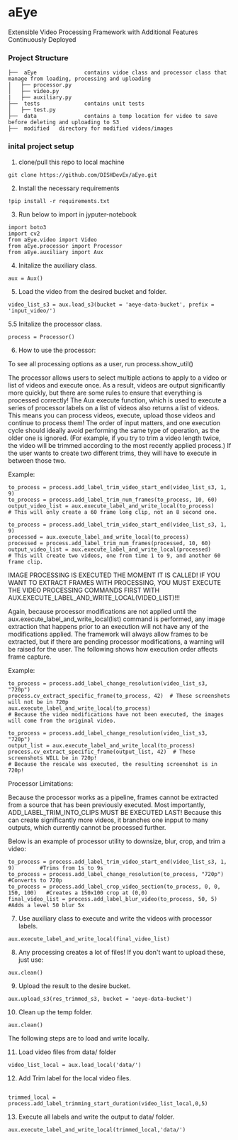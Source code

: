 # aEye

Extensible Video Processing Framework with Additional Features Continuously Deployed

### **Project Structure**

```
├──  aEye				contains vidoe class and processor class that manage from loading, processing and uploading
│   ├── processor.py
│   ├── video.py
|   ├── auxiliary.py
├──  tests				contains unit tests
│   ├── test.py
├──  data				contains a temp location for video to save before deleting and uploading to S3
├──  modified   directory for modified videos/images
```

### **inital project setup**

1. clone/pull this repo to local machine

```console
git clone https://github.com/DISHDevEx/aEye.git
```

2. Install the necessary requirements

```console
!pip install -r requirements.txt
```

3. Run below to import in jyputer-notebook

```console
import boto3
import cv2
from aEye.video import Video
from aEye.processor import Processor
from aEye.auxiliary import Aux
```

4. Initalize the auxiliary class.

```console
aux = Aux()
```

5. Load the video from the desired bucket and folder.

```console
video_list_s3 = aux.load_s3(bucket = 'aeye-data-bucket', prefix = 'input_video/')
```

5.5 Initalize the processor class.

```console
process = Processor()
```

6. How to use the processor:

To see all processing options as a user, run process.show_util()

The processor allows users to select multiple actions to apply to a video or list of videos and execute once. As a result, videos are output significantly more quickly, but 
there are some rules to ensure that everything is processed correctly! The Aux execute function, which is used to execute a series of processor labels on a list of videos
also returns a list of videos. This means you can process videos, execute, upload those videos and continue to process them! 
The order of input matters, and one execution cycle should ideally avoid performing the same type of operation, as the older one is ignored. (For example, 
if you try to trim a video length twice, the video will be trimmed according to the most recently applied process.)
If the user wants to create two different trims, they will have to execute in between those two. 

Example:

```console
to_process = process.add_label_trim_video_start_end(video_list_s3, 1, 9)
to_process = process.add_label_trim_num_frames(to_process, 10, 60)
output_video_list = aux.execute_label_and_write_local(to_process)
# This will only create a 60 frame long clip, not an 8 second one.

to_process = process.add_label_trim_video_start_end(video_list_s3, 1, 9)
processed = aux.execute_label_and_write_local(to_process)
processed = process.add_label_trim_num_frames(processed, 10, 60)
output_video_list = aux.execute_label_and_write_local(processed)
# This will create two videos, one from time 1 to 9, and another 60 frame clip.

```

IMAGE PROCESSING IS EXECUTED THE MOMENT IT IS CALLED! IF YOU WANT TO EXTRACT FRAMES WITH PROCESSING, YOU MUST
EXECUTE THE VIDEO PROCESSING COMMANDS FIRST WITH AUX.EXECUTE_LABEL_AND_WRITE_LOCAL(VIDEO_LIST)!!!

Again, because processor modifications are not applied until the aux.execute_label_and_write_local(list) command is performed, any image extraction that
happens prior to an execution will not have any of the modifications applied. The framework will always allow frames to be extracted, but if there
are pending processor modifications, a warning will be raised for the user. The following shows how execution order affects frame capture.

Example:

```console
to_process = process.add_label_change_resolution(video_list_s3, "720p")
process.cv_extract_specific_frame(to_process, 42)  # These screenshots will not be in 720p
aux.execute_label_and_write_local(to_process)
# Because the video modifications have not been executed, the images will come from the original video.

to_process = process.add_label_change_resolution(video_list_s3, "720p")
output_list = aux.execute_label_and_write_local(to_process)
process.cv_extract_specific_frame(output_list, 42)  # These screenshots WILL be in 720p!
# Because the rescale was executed, the resulting screenshot is in 720p!
```

Processor Limitations:

Because the processor works as a pipeline, frames cannot be extracted from a source that has been previously executed. 
Most importantly, ADD_LABEL_TRIM_INTO_CLIPS MUST BE EXECUTED LAST! Because this can create significantly more videos, it branches one inpput to many
outputs, which currently cannot be processed further.

Below is an example of processor utility to downsize, blur, crop, and trim a video:

```console
to_process = process.add_label_trim_video_start_end(video_list_s3, 1, 9)        #Trims from 1s to 9s
to_process = process.add_label_change_resolution(to_process, "720p")            #Converts to 720p
to_process = process.add_label_crop_video_section(to_process, 0, 0, 150, 100)   #Creates a 150x100 crop at (0,0)
final_video_list = process.add_label_blur_video(to_process, 50, 5)              #Adds a level 50 blur 5x 
```

7. Use auxiliary class to execute and write the videos with processor labels.

```console
aux.execute_label_and_write_local(final_video_list)
```

8. Any processing creates a lot of files! If you don't want to upload these, just use:
```console
aux.clean()
```

9. Upload the result to the desire bucket.

```console
aux.upload_s3(res_trimmed_s3, bucket = 'aeye-data-bucket')
```

10. Clean up the temp folder.

```console
aux.clean()
```

The following steps are to load and write locally.

11. Load video files from data/ folder

```console
video_list_local = aux.load_local('data/')
```

12. Add Trim label for the local video files.

```console

trimmed_local = process.add_label_trimming_start_duration(video_list_local,0,5)
```

13. Execute all labels and write the output to data/ folder.

```console
aux.execute_label_and_write_local(trimmed_local,'data/')
```
